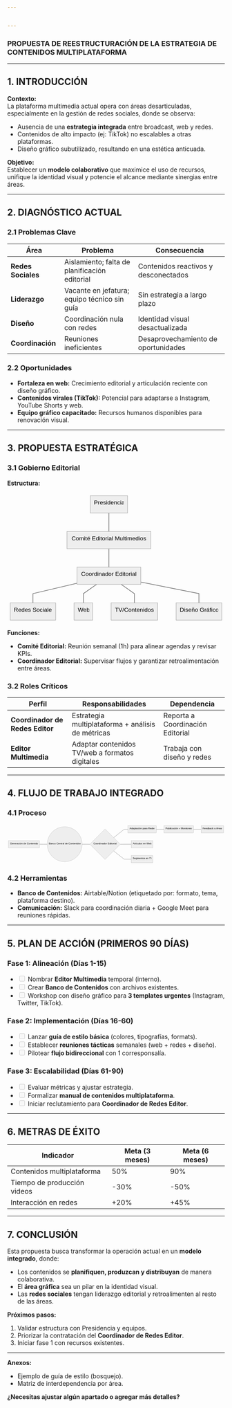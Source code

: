 ```yaml
---


---
```


<h3 id="propuesta-de-reestructuración-de-la-estrategia-de-contenidos-multiplataforma"><strong>PROPUESTA DE REESTRUCTURACIÓN DE LA ESTRATEGIA DE CONTENIDOS MULTIPLATAFORMA</strong></h3>
<hr>
<h2 id="introducción"><strong>1. INTRODUCCIÓN</strong></h2>
<p><strong>Contexto:</strong><br>
La plataforma multimedia actual opera con áreas desarticuladas, especialmente en la gestión de redes sociales, donde se observa:</p>
<ul>
<li>Ausencia de una <strong>estrategia integrada</strong> entre broadcast, web y redes.</li>
<li>Contenidos de alto impacto (ej: TikTok) no escalables a otras plataformas.</li>
<li>Diseño gráfico subutilizado, resultando en una estética anticuada.</li>
</ul>
<p><strong>Objetivo:</strong><br>
Establecer un <strong>modelo colaborativo</strong> que maximice el uso de recursos, unifique la identidad visual y potencie el alcance mediante sinergias entre áreas.</p>
<hr>
<h2 id="diagnóstico-actual"><strong>2. DIAGNÓSTICO ACTUAL</strong></h2>
<h3 id="problemas-clave"><strong>2.1 Problemas Clave</strong></h3>

<table>
<thead>
<tr>
<th><strong>Área</strong></th>
<th><strong>Problema</strong></th>
<th><strong>Consecuencia</strong></th>
</tr>
</thead>
<tbody>
<tr>
<td><strong>Redes Sociales</strong></td>
<td>Aislamiento; falta de planificación editorial</td>
<td>Contenidos reactivos y desconectados</td>
</tr>
<tr>
<td><strong>Liderazgo</strong></td>
<td>Vacante en jefatura; equipo técnico sin guía</td>
<td>Sin estrategia a largo plazo</td>
</tr>
<tr>
<td><strong>Diseño</strong></td>
<td>Coordinación nula con redes</td>
<td>Identidad visual desactualizada</td>
</tr>
<tr>
<td><strong>Coordinación</strong></td>
<td>Reuniones ineficientes</td>
<td>Desaprovechamiento de oportunidades</td>
</tr>
</tbody>
</table><h3 id="oportunidades"><strong>2.2 Oportunidades</strong></h3>
<ul>
<li><strong>Fortaleza en web:</strong> Crecimiento editorial y articulación reciente con diseño gráfico.</li>
<li><strong>Contenidos virales (TikTok):</strong> Potencial para adaptarse a Instagram, YouTube Shorts y web.</li>
<li><strong>Equipo gráfico capacitado:</strong> Recursos humanos disponibles para renovación visual.</li>
</ul>
<hr>
<h2 id="propuesta-estratégica"><strong>3. PROPUESTA ESTRATÉGICA</strong></h2>
<h3 id="gobierno-editorial"><strong>3.1 Gobierno Editorial</strong></h3>
<p><strong>Estructura:</strong></p>
<pre class=" language-mermaid"><svg id="mermaid-svg-rLB9KQc1qVAUdr75" width="100%" xmlns="http://www.w3.org/2000/svg" xmlns:xlink="http://www.w3.org/1999/xlink" height="352.8499755859375" style="max-width: 590.4749755859375px;" viewBox="0 0 590.4749755859375 352.8499755859375"><style>#mermaid-svg-rLB9KQc1qVAUdr75{font-family:"trebuchet ms",verdana,arial,sans-serif;font-size:16px;fill:#000000;}#mermaid-svg-rLB9KQc1qVAUdr75 .error-icon{fill:#552222;}#mermaid-svg-rLB9KQc1qVAUdr75 .error-text{fill:#552222;stroke:#552222;}#mermaid-svg-rLB9KQc1qVAUdr75 .edge-thickness-normal{stroke-width:2px;}#mermaid-svg-rLB9KQc1qVAUdr75 .edge-thickness-thick{stroke-width:3.5px;}#mermaid-svg-rLB9KQc1qVAUdr75 .edge-pattern-solid{stroke-dasharray:0;}#mermaid-svg-rLB9KQc1qVAUdr75 .edge-pattern-dashed{stroke-dasharray:3;}#mermaid-svg-rLB9KQc1qVAUdr75 .edge-pattern-dotted{stroke-dasharray:2;}#mermaid-svg-rLB9KQc1qVAUdr75 .marker{fill:#666;stroke:#666;}#mermaid-svg-rLB9KQc1qVAUdr75 .marker.cross{stroke:#666;}#mermaid-svg-rLB9KQc1qVAUdr75 svg{font-family:"trebuchet ms",verdana,arial,sans-serif;font-size:16px;}#mermaid-svg-rLB9KQc1qVAUdr75 .label{font-family:"trebuchet ms",verdana,arial,sans-serif;color:#000000;}#mermaid-svg-rLB9KQc1qVAUdr75 .cluster-label text{fill:#333;}#mermaid-svg-rLB9KQc1qVAUdr75 .cluster-label span{color:#333;}#mermaid-svg-rLB9KQc1qVAUdr75 .label text,#mermaid-svg-rLB9KQc1qVAUdr75 span{fill:#000000;color:#000000;}#mermaid-svg-rLB9KQc1qVAUdr75 .node rect,#mermaid-svg-rLB9KQc1qVAUdr75 .node circle,#mermaid-svg-rLB9KQc1qVAUdr75 .node ellipse,#mermaid-svg-rLB9KQc1qVAUdr75 .node polygon,#mermaid-svg-rLB9KQc1qVAUdr75 .node path{fill:#eee;stroke:#999;stroke-width:1px;}#mermaid-svg-rLB9KQc1qVAUdr75 .node .label{text-align:center;}#mermaid-svg-rLB9KQc1qVAUdr75 .node.clickable{cursor:pointer;}#mermaid-svg-rLB9KQc1qVAUdr75 .arrowheadPath{fill:#333333;}#mermaid-svg-rLB9KQc1qVAUdr75 .edgePath .path{stroke:#666;stroke-width:1.5px;}#mermaid-svg-rLB9KQc1qVAUdr75 .flowchart-link{stroke:#666;fill:none;}#mermaid-svg-rLB9KQc1qVAUdr75 .edgeLabel{background-color:white;text-align:center;}#mermaid-svg-rLB9KQc1qVAUdr75 .edgeLabel rect{opacity:0.5;background-color:white;fill:white;}#mermaid-svg-rLB9KQc1qVAUdr75 .cluster rect{fill:hsl(210,66.6666666667%,95%);stroke:#26a;stroke-width:1px;}#mermaid-svg-rLB9KQc1qVAUdr75 .cluster text{fill:#333;}#mermaid-svg-rLB9KQc1qVAUdr75 .cluster span{color:#333;}#mermaid-svg-rLB9KQc1qVAUdr75 div.mermaidTooltip{position:absolute;text-align:center;max-width:200px;padding:2px;font-family:"trebuchet ms",verdana,arial,sans-serif;font-size:12px;background:hsl(-160,0%,93.3333333333%);border:1px solid #26a;border-radius:2px;pointer-events:none;z-index:100;}#mermaid-svg-rLB9KQc1qVAUdr75:root{--mermaid-font-family:"trebuchet ms",verdana,arial,sans-serif;}#mermaid-svg-rLB9KQc1qVAUdr75 flowchart{fill:apa;}</style><g><g class="output"><g class="clusters"></g><g class="edgePaths"><g class="edgePath LS-A LE-B" style="opacity: 1;" id="L-A-B"><path class="path" d="M275.92187786102295,54.712501525878906L275.92187786102295,79.7125015258789L275.92187786102295,104.7125015258789" marker-end="url(https://stackedit.io/app#arrowhead92)" style="fill:none"></path><defs><marker id="arrowhead92" viewBox="0 0 10 10" refX="9" refY="5" markerUnits="strokeWidth" markerWidth="8" markerHeight="6" orient="auto"><path d="M 0 0 L 10 5 L 0 10 z" class="arrowheadPath" style="stroke-width: 1; stroke-dasharray: 1, 0;"></path></marker></defs></g><g class="edgePath LS-B LE-C" style="opacity: 1;" id="L-B-C"><path class="path" d="M275.92187786102295,151.4250030517578L275.92187786102295,176.4250030517578L275.92187786102295,201.4250030517578" marker-end="url(https://stackedit.io/app#arrowhead93)" style="fill:none"></path><defs><marker id="arrowhead93" viewBox="0 0 10 10" refX="9" refY="5" markerUnits="strokeWidth" markerWidth="8" markerHeight="6" orient="auto"><path d="M 0 0 L 10 5 L 0 10 z" class="arrowheadPath" style="stroke-width: 1; stroke-dasharray: 1, 0;"></path></marker></defs></g><g class="edgePath LS-C LE-D" style="opacity: 1;" id="L-C-D"><path class="path" d="M189.41562938690186,245.0670328521019L69.7125015258789,273.1375045776367L69.7125015258789,298.1375045776367" marker-end="url(https://stackedit.io/app#arrowhead94)" style="fill:none"></path><defs><marker id="arrowhead94" viewBox="0 0 10 10" refX="9" refY="5" markerUnits="strokeWidth" markerWidth="8" markerHeight="6" orient="auto"><path d="M 0 0 L 10 5 L 0 10 z" class="arrowheadPath" style="stroke-width: 1; stroke-dasharray: 1, 0;"></path></marker></defs></g><g class="edgePath LS-C LE-E" style="opacity: 1;" id="L-C-E"><path class="path" d="M242.48745212024988,248.13750457763672L206.7000026702881,273.1375045776367L206.7000026702881,298.1375045776367" marker-end="url(https://stackedit.io/app#arrowhead95)" style="fill:none"></path><defs><marker id="arrowhead95" viewBox="0 0 10 10" refX="9" refY="5" markerUnits="strokeWidth" markerWidth="8" markerHeight="6" orient="auto"><path d="M 0 0 L 10 5 L 0 10 z" class="arrowheadPath" style="stroke-width: 1; stroke-dasharray: 1, 0;"></path></marker></defs></g><g class="edgePath LS-C LE-F" style="opacity: 1;" id="L-C-F"><path class="path" d="M309.356303601796,248.13750457763672L345.1437530517578,273.1375045776367L345.1437530517578,298.1375045776367" marker-end="url(https://stackedit.io/app#arrowhead96)" style="fill:none"></path><defs><marker id="arrowhead96" viewBox="0 0 10 10" refX="9" refY="5" markerUnits="strokeWidth" markerWidth="8" markerHeight="6" orient="auto"><path d="M 0 0 L 10 5 L 0 10 z" class="arrowheadPath" style="stroke-width: 1; stroke-dasharray: 1, 0;"></path></marker></defs></g><g class="edgePath LS-C LE-G" style="opacity: 1;" id="L-C-G"><path class="path" d="M362.42812633514404,241.89208850892177L520.3937530517578,273.1375045776367L520.3937530517578,298.1375045776367" marker-end="url(https://stackedit.io/app#arrowhead97)" style="fill:none"></path><defs><marker id="arrowhead97" viewBox="0 0 10 10" refX="9" refY="5" markerUnits="strokeWidth" markerWidth="8" markerHeight="6" orient="auto"><path d="M 0 0 L 10 5 L 0 10 z" class="arrowheadPath" style="stroke-width: 1; stroke-dasharray: 1, 0;"></path></marker></defs></g></g><g class="edgeLabels"><g class="edgeLabel" style="opacity: 1;" transform=""><g transform="translate(0,0)" class="label"><rect rx="0" ry="0" width="0" height="0"></rect><foreignObject width="0" height="0"><div xmlns="http://www.w3.org/1999/xhtml" style="display: inline-block; white-space: nowrap;"><span id="L-L-A-B" class="edgeLabel L-LS-A' L-LE-B"></span></div></foreignObject></g></g><g class="edgeLabel" style="opacity: 1;" transform=""><g transform="translate(0,0)" class="label"><rect rx="0" ry="0" width="0" height="0"></rect><foreignObject width="0" height="0"><div xmlns="http://www.w3.org/1999/xhtml" style="display: inline-block; white-space: nowrap;"><span id="L-L-B-C" class="edgeLabel L-LS-B' L-LE-C"></span></div></foreignObject></g></g><g class="edgeLabel" style="opacity: 1;" transform=""><g transform="translate(0,0)" class="label"><rect rx="0" ry="0" width="0" height="0"></rect><foreignObject width="0" height="0"><div xmlns="http://www.w3.org/1999/xhtml" style="display: inline-block; white-space: nowrap;"><span id="L-L-C-D" class="edgeLabel L-LS-C' L-LE-D"></span></div></foreignObject></g></g><g class="edgeLabel" style="opacity: 1;" transform=""><g transform="translate(0,0)" class="label"><rect rx="0" ry="0" width="0" height="0"></rect><foreignObject width="0" height="0"><div xmlns="http://www.w3.org/1999/xhtml" style="display: inline-block; white-space: nowrap;"><span id="L-L-C-E" class="edgeLabel L-LS-C' L-LE-E"></span></div></foreignObject></g></g><g class="edgeLabel" style="opacity: 1;" transform=""><g transform="translate(0,0)" class="label"><rect rx="0" ry="0" width="0" height="0"></rect><foreignObject width="0" height="0"><div xmlns="http://www.w3.org/1999/xhtml" style="display: inline-block; white-space: nowrap;"><span id="L-L-C-F" class="edgeLabel L-LS-C' L-LE-F"></span></div></foreignObject></g></g><g class="edgeLabel" style="opacity: 1;" transform=""><g transform="translate(0,0)" class="label"><rect rx="0" ry="0" width="0" height="0"></rect><foreignObject width="0" height="0"><div xmlns="http://www.w3.org/1999/xhtml" style="display: inline-block; white-space: nowrap;"><span id="L-L-C-G" class="edgeLabel L-LS-C' L-LE-G"></span></div></foreignObject></g></g></g><g class="nodes"><g class="node default" style="opacity: 1;" id="flowchart-A-376" transform="translate(275.92187786102295,31.356250762939453)"><rect rx="0" ry="0" x="-50.71875" y="-23.356249809265137" width="101.4375" height="46.71249961853027" class="label-container"></rect><g class="label" transform="translate(0,0)"><g transform="translate(-40.71875,-13.356249809265137)"><foreignObject width="81.4375" height="26.712499618530273"><div xmlns="http://www.w3.org/1999/xhtml" style="display: inline-block; white-space: nowrap;">Presidencia</div></foreignObject></g></g></g><g class="node default" style="opacity: 1;" id="flowchart-B-377" transform="translate(275.92187786102295,128.06875228881836)"><rect rx="0" ry="0" x="-113.9312515258789" y="-23.356249809265137" width="227.8625030517578" height="46.71249961853027" class="label-container"></rect><g class="label" transform="translate(0,0)"><g transform="translate(-103.9312515258789,-13.356249809265137)"><foreignObject width="207.8625030517578" height="26.712499618530273"><div xmlns="http://www.w3.org/1999/xhtml" style="display: inline-block; white-space: nowrap;">Comité Editorial Multimedios</div></foreignObject></g></g></g><g class="node default" style="opacity: 1;" id="flowchart-C-379" transform="translate(275.92187786102295,224.78125381469727)"><rect rx="0" ry="0" x="-86.5062484741211" y="-23.356249809265137" width="173.0124969482422" height="46.71249961853027" class="label-container"></rect><g class="label" transform="translate(0,0)"><g transform="translate(-76.5062484741211,-13.356249809265137)"><foreignObject width="153.0124969482422" height="26.712499618530273"><div xmlns="http://www.w3.org/1999/xhtml" style="display: inline-block; white-space: nowrap;">Coordinador Editorial</div></foreignObject></g></g></g><g class="node default" style="opacity: 1;" id="flowchart-D-381" transform="translate(69.7125015258789,321.4937553405762)"><rect rx="0" ry="0" x="-61.712501525878906" y="-23.356249809265137" width="123.42500305175781" height="46.71249961853027" class="label-container"></rect><g class="label" transform="translate(0,0)"><g transform="translate(-51.712501525878906,-13.356249809265137)"><foreignObject width="103.42500305175781" height="26.712499618530273"><div xmlns="http://www.w3.org/1999/xhtml" style="display: inline-block; white-space: nowrap;">Redes Sociales</div></foreignObject></g></g></g><g class="node default" style="opacity: 1;" id="flowchart-E-383" transform="translate(206.7000026702881,321.4937553405762)"><rect rx="0" ry="0" x="-25.27500057220459" y="-23.356249809265137" width="50.55000114440918" height="46.71249961853027" class="label-container"></rect><g class="label" transform="translate(0,0)"><g transform="translate(-15.27500057220459,-13.356249809265137)"><foreignObject width="30.55000114440918" height="26.712499618530273"><div xmlns="http://www.w3.org/1999/xhtml" style="display: inline-block; white-space: nowrap;">Web</div></foreignObject></g></g></g><g class="node default" style="opacity: 1;" id="flowchart-F-385" transform="translate(345.1437530517578,321.4937553405762)"><rect rx="0" ry="0" x="-63.16875076293945" y="-23.356249809265137" width="126.3375015258789" height="46.71249961853027" class="label-container"></rect><g class="label" transform="translate(0,0)"><g transform="translate(-53.16875076293945,-13.356249809265137)"><foreignObject width="106.3375015258789" height="26.712499618530273"><div xmlns="http://www.w3.org/1999/xhtml" style="display: inline-block; white-space: nowrap;">TV/Contenidos</div></foreignObject></g></g></g><g class="node default" style="opacity: 1;" id="flowchart-G-387" transform="translate(520.3937530517578,321.4937553405762)"><rect rx="0" ry="0" x="-62.08124923706055" y="-23.356249809265137" width="124.1624984741211" height="46.71249961853027" class="label-container"></rect><g class="label" transform="translate(0,0)"><g transform="translate(-52.08124923706055,-13.356249809265137)"><foreignObject width="104.1624984741211" height="26.712499618530273"><div xmlns="http://www.w3.org/1999/xhtml" style="display: inline-block; white-space: nowrap;">Diseño Gráfico</div></foreignObject></g></g></g></g></g></g></svg></pre>
<p><strong>Funciones:</strong></p>
<ul>
<li><strong>Comité Editorial:</strong> Reunión semanal (1h) para alinear agendas y revisar KPIs.</li>
<li><strong>Coordinador Editorial:</strong> Supervisar flujos y garantizar retroalimentación entre áreas.</li>
</ul>
<h3 id="roles-críticos"><strong>3.2 Roles Críticos</strong></h3>

<table>
<thead>
<tr>
<th><strong>Perfil</strong></th>
<th><strong>Responsabilidades</strong></th>
<th><strong>Dependencia</strong></th>
</tr>
</thead>
<tbody>
<tr>
<td><strong>Coordinador de Redes Editor</strong></td>
<td>Estrategia multiplataforma + análisis de métricas</td>
<td>Reporta a Coordinación Editorial</td>
</tr>
<tr>
<td><strong>Editor Multimedia</strong></td>
<td>Adaptar contenidos TV/web a formatos digitales</td>
<td>Trabaja con diseño y redes</td>
</tr>
</tbody>
</table><hr>
<h2 id="flujo-de-trabajo-integrado"><strong>4. FLUJO DE TRABAJO INTEGRADO</strong></h2>
<h3 id="proceso"><strong>4.1 Proceso</strong></h3>
<pre class=" language-mermaid"><svg id="mermaid-svg-I2ssbV5KO0AFWLuo" width="100%" xmlns="http://www.w3.org/2000/svg" xmlns:xlink="http://www.w3.org/1999/xlink" height="256.13751220703125" style="max-width: 1412.5400390625px;" viewBox="0 0 1412.5400390625 256.13751220703125"><style>#mermaid-svg-I2ssbV5KO0AFWLuo{font-family:"trebuchet ms",verdana,arial,sans-serif;font-size:16px;fill:#000000;}#mermaid-svg-I2ssbV5KO0AFWLuo .error-icon{fill:#552222;}#mermaid-svg-I2ssbV5KO0AFWLuo .error-text{fill:#552222;stroke:#552222;}#mermaid-svg-I2ssbV5KO0AFWLuo .edge-thickness-normal{stroke-width:2px;}#mermaid-svg-I2ssbV5KO0AFWLuo .edge-thickness-thick{stroke-width:3.5px;}#mermaid-svg-I2ssbV5KO0AFWLuo .edge-pattern-solid{stroke-dasharray:0;}#mermaid-svg-I2ssbV5KO0AFWLuo .edge-pattern-dashed{stroke-dasharray:3;}#mermaid-svg-I2ssbV5KO0AFWLuo .edge-pattern-dotted{stroke-dasharray:2;}#mermaid-svg-I2ssbV5KO0AFWLuo .marker{fill:#666;stroke:#666;}#mermaid-svg-I2ssbV5KO0AFWLuo .marker.cross{stroke:#666;}#mermaid-svg-I2ssbV5KO0AFWLuo svg{font-family:"trebuchet ms",verdana,arial,sans-serif;font-size:16px;}#mermaid-svg-I2ssbV5KO0AFWLuo .label{font-family:"trebuchet ms",verdana,arial,sans-serif;color:#000000;}#mermaid-svg-I2ssbV5KO0AFWLuo .cluster-label text{fill:#333;}#mermaid-svg-I2ssbV5KO0AFWLuo .cluster-label span{color:#333;}#mermaid-svg-I2ssbV5KO0AFWLuo .label text,#mermaid-svg-I2ssbV5KO0AFWLuo span{fill:#000000;color:#000000;}#mermaid-svg-I2ssbV5KO0AFWLuo .node rect,#mermaid-svg-I2ssbV5KO0AFWLuo .node circle,#mermaid-svg-I2ssbV5KO0AFWLuo .node ellipse,#mermaid-svg-I2ssbV5KO0AFWLuo .node polygon,#mermaid-svg-I2ssbV5KO0AFWLuo .node path{fill:#eee;stroke:#999;stroke-width:1px;}#mermaid-svg-I2ssbV5KO0AFWLuo .node .label{text-align:center;}#mermaid-svg-I2ssbV5KO0AFWLuo .node.clickable{cursor:pointer;}#mermaid-svg-I2ssbV5KO0AFWLuo .arrowheadPath{fill:#333333;}#mermaid-svg-I2ssbV5KO0AFWLuo .edgePath .path{stroke:#666;stroke-width:1.5px;}#mermaid-svg-I2ssbV5KO0AFWLuo .flowchart-link{stroke:#666;fill:none;}#mermaid-svg-I2ssbV5KO0AFWLuo .edgeLabel{background-color:white;text-align:center;}#mermaid-svg-I2ssbV5KO0AFWLuo .edgeLabel rect{opacity:0.5;background-color:white;fill:white;}#mermaid-svg-I2ssbV5KO0AFWLuo .cluster rect{fill:hsl(210,66.6666666667%,95%);stroke:#26a;stroke-width:1px;}#mermaid-svg-I2ssbV5KO0AFWLuo .cluster text{fill:#333;}#mermaid-svg-I2ssbV5KO0AFWLuo .cluster span{color:#333;}#mermaid-svg-I2ssbV5KO0AFWLuo div.mermaidTooltip{position:absolute;text-align:center;max-width:200px;padding:2px;font-family:"trebuchet ms",verdana,arial,sans-serif;font-size:12px;background:hsl(-160,0%,93.3333333333%);border:1px solid #26a;border-radius:2px;pointer-events:none;z-index:100;}#mermaid-svg-I2ssbV5KO0AFWLuo:root{--mermaid-font-family:"trebuchet ms",verdana,arial,sans-serif;}#mermaid-svg-I2ssbV5KO0AFWLuo flowchart{fill:apa;}</style><g><g class="output"><g class="clusters"></g><g class="edgePaths"><g class="edgePath LS-A LE-B" style="opacity: 1;" id="L-A-B"><path class="path" d="M209.5124969482422,128.06875228881836L234.5124969482422,128.06875228881836L259.5124969482422,128.06875228881836" marker-end="url(https://stackedit.io/app#arrowhead98)" style="fill:none"></path><defs><marker id="arrowhead98" viewBox="0 0 10 10" refX="9" refY="5" markerUnits="strokeWidth" markerWidth="8" markerHeight="6" orient="auto"><path d="M 0 0 L 10 5 L 0 10 z" class="arrowheadPath" style="stroke-width: 1; stroke-dasharray: 1, 0;"></path></marker></defs></g><g class="edgePath LS-B LE-C" style="opacity: 1;" id="L-B-C"><path class="path" d="M486.3125,128.06875228881836L511.3125,128.06875228881836L536.8125027656555,128.56875228881836" marker-end="url(https://stackedit.io/app#arrowhead99)" style="fill:none"></path><defs><marker id="arrowhead99" viewBox="0 0 10 10" refX="9" refY="5" markerUnits="strokeWidth" markerWidth="8" markerHeight="6" orient="auto"><path d="M 0 0 L 10 5 L 0 10 z" class="arrowheadPath" style="stroke-width: 1; stroke-dasharray: 1, 0;"></path></marker></defs></g><g class="edgePath LS-C LE-D" style="opacity: 1;" id="L-C-D"><path class="path" d="M691.2147870719027,85.21853968497038L759.0650024414062,31.356250762939453L784.0650024414062,31.356250762939453" marker-end="url(https://stackedit.io/app#arrowhead100)" style="fill:none"></path><defs><marker id="arrowhead100" viewBox="0 0 10 10" refX="9" refY="5" markerUnits="strokeWidth" markerWidth="8" markerHeight="6" orient="auto"><path d="M 0 0 L 10 5 L 0 10 z" class="arrowheadPath" style="stroke-width: 1; stroke-dasharray: 1, 0;"></path></marker></defs></g><g class="edgePath LS-C LE-E" style="opacity: 1;" id="L-C-E"><path class="path" d="M734.5649941444399,128.56875228881836L759.0650024414062,128.06875228881836L805.4025039672852,128.06875228881836" marker-end="url(https://stackedit.io/app#arrowhead101)" style="fill:none"></path><defs><marker id="arrowhead101" viewBox="0 0 10 10" refX="9" refY="5" markerUnits="strokeWidth" markerWidth="8" markerHeight="6" orient="auto"><path d="M 0 0 L 10 5 L 0 10 z" class="arrowheadPath" style="stroke-width: 1; stroke-dasharray: 1, 0;"></path></marker></defs></g><g class="edgePath LS-C LE-F" style="opacity: 1;" id="L-C-F"><path class="path" d="M691.2147839656789,171.9189624675793L759.0650024414062,224.78125381469727L804.671257019043,224.78125381469727" marker-end="url(https://stackedit.io/app#arrowhead102)" style="fill:none"></path><defs><marker id="arrowhead102" viewBox="0 0 10 10" refX="9" refY="5" markerUnits="strokeWidth" markerWidth="8" markerHeight="6" orient="auto"><path d="M 0 0 L 10 5 L 0 10 z" class="arrowheadPath" style="stroke-width: 1; stroke-dasharray: 1, 0;"></path></marker></defs></g><g class="edgePath LS-D LE-G" style="opacity: 1;" id="L-D-G"><path class="path" d="M967.4025115966797,31.356250762939453L992.4025115966797,31.356250762939453L1017.4025115966797,31.356250762939453" marker-end="url(https://stackedit.io/app#arrowhead103)" style="fill:none"></path><defs><marker id="arrowhead103" viewBox="0 0 10 10" refX="9" refY="5" markerUnits="strokeWidth" markerWidth="8" markerHeight="6" orient="auto"><path d="M 0 0 L 10 5 L 0 10 z" class="arrowheadPath" style="stroke-width: 1; stroke-dasharray: 1, 0;"></path></marker></defs></g><g class="edgePath LS-G LE-H" style="opacity: 1;" id="L-G-H"><path class="path" d="M1209.1400146484375,31.356250762939453L1234.1400146484375,31.356250762939453L1259.1400146484375,31.356250762939453" marker-end="url(https://stackedit.io/app#arrowhead104)" style="fill:none"></path><defs><marker id="arrowhead104" viewBox="0 0 10 10" refX="9" refY="5" markerUnits="strokeWidth" markerWidth="8" markerHeight="6" orient="auto"><path d="M 0 0 L 10 5 L 0 10 z" class="arrowheadPath" style="stroke-width: 1; stroke-dasharray: 1, 0;"></path></marker></defs></g></g><g class="edgeLabels"><g class="edgeLabel" style="opacity: 1;" transform=""><g transform="translate(0,0)" class="label"><rect rx="0" ry="0" width="0" height="0"></rect><foreignObject width="0" height="0"><div xmlns="http://www.w3.org/1999/xhtml" style="display: inline-block; white-space: nowrap;"><span id="L-L-A-B" class="edgeLabel L-LS-A' L-LE-B"></span></div></foreignObject></g></g><g class="edgeLabel" style="opacity: 1;" transform=""><g transform="translate(0,0)" class="label"><rect rx="0" ry="0" width="0" height="0"></rect><foreignObject width="0" height="0"><div xmlns="http://www.w3.org/1999/xhtml" style="display: inline-block; white-space: nowrap;"><span id="L-L-B-C" class="edgeLabel L-LS-B' L-LE-C"></span></div></foreignObject></g></g><g class="edgeLabel" style="opacity: 1;" transform=""><g transform="translate(0,0)" class="label"><rect rx="0" ry="0" width="0" height="0"></rect><foreignObject width="0" height="0"><div xmlns="http://www.w3.org/1999/xhtml" style="display: inline-block; white-space: nowrap;"><span id="L-L-C-D" class="edgeLabel L-LS-C' L-LE-D"></span></div></foreignObject></g></g><g class="edgeLabel" style="opacity: 1;" transform=""><g transform="translate(0,0)" class="label"><rect rx="0" ry="0" width="0" height="0"></rect><foreignObject width="0" height="0"><div xmlns="http://www.w3.org/1999/xhtml" style="display: inline-block; white-space: nowrap;"><span id="L-L-C-E" class="edgeLabel L-LS-C' L-LE-E"></span></div></foreignObject></g></g><g class="edgeLabel" style="opacity: 1;" transform=""><g transform="translate(0,0)" class="label"><rect rx="0" ry="0" width="0" height="0"></rect><foreignObject width="0" height="0"><div xmlns="http://www.w3.org/1999/xhtml" style="display: inline-block; white-space: nowrap;"><span id="L-L-C-F" class="edgeLabel L-LS-C' L-LE-F"></span></div></foreignObject></g></g><g class="edgeLabel" style="opacity: 1;" transform=""><g transform="translate(0,0)" class="label"><rect rx="0" ry="0" width="0" height="0"></rect><foreignObject width="0" height="0"><div xmlns="http://www.w3.org/1999/xhtml" style="display: inline-block; white-space: nowrap;"><span id="L-L-D-G" class="edgeLabel L-LS-D' L-LE-G"></span></div></foreignObject></g></g><g class="edgeLabel" style="opacity: 1;" transform=""><g transform="translate(0,0)" class="label"><rect rx="0" ry="0" width="0" height="0"></rect><foreignObject width="0" height="0"><div xmlns="http://www.w3.org/1999/xhtml" style="display: inline-block; white-space: nowrap;"><span id="L-L-G-H" class="edgeLabel L-LS-G' L-LE-H"></span></div></foreignObject></g></g></g><g class="nodes"><g class="node default" style="opacity: 1;" id="flowchart-A-402" transform="translate(108.7562484741211,128.06875228881836)"><rect rx="0" ry="0" x="-100.7562484741211" y="-23.356249809265137" width="201.5124969482422" height="46.71249961853027" class="label-container"></rect><g class="label" transform="translate(0,0)"><g transform="translate(-90.7562484741211,-13.356249809265137)"><foreignObject width="181.5124969482422" height="26.712499618530273"><div xmlns="http://www.w3.org/1999/xhtml" style="display: inline-block; white-space: nowrap;">Generación de Contenido</div></foreignObject></g></g></g><g class="node default" style="opacity: 1;" id="flowchart-B-403" transform="translate(372.9124984741211,128.06875228881836)"><circle x="-113.4000015258789" y="-23.356249809265137" r="113.4000015258789" class="label-container"></circle><g class="label" transform="translate(0,0)"><g transform="translate(-103.4000015258789,-13.356249809265137)"><foreignObject width="206.8000030517578" height="26.712499618530273"><div xmlns="http://www.w3.org/1999/xhtml" style="display: inline-block; white-space: nowrap;">Banco Central de Contenidos</div></foreignObject></g></g></g><g class="node default" style="opacity: 1;" id="flowchart-C-405" transform="translate(635.1887512207031,128.06875228881836)"><polygon points="98.87624845504762,0 197.75249691009523,-98.87624845504762 98.87624845504762,-197.75249691009523 0,-98.87624845504762" transform="translate(-98.87624845504762,98.87624845504762)" class="label-container"></polygon><g class="label" transform="translate(0,0)"><g transform="translate(-76.5062484741211,-13.356249809265137)"><foreignObject width="153.0124969482422" height="26.712499618530273"><div xmlns="http://www.w3.org/1999/xhtml" style="display: inline-block; white-space: nowrap;">Coordinador Editorial</div></foreignObject></g></g></g><g class="node default" style="opacity: 1;" id="flowchart-D-407" transform="translate(875.733757019043,31.356250762939453)"><rect rx="0" ry="0" x="-91.66875457763672" y="-23.356249809265137" width="183.33750915527344" height="46.71249961853027" class="label-container"></rect><g class="label" transform="translate(0,0)"><g transform="translate(-81.66875457763672,-13.356249809265137)"><foreignObject width="163.33750915527344" height="26.712499618530273"><div xmlns="http://www.w3.org/1999/xhtml" style="display: inline-block; white-space: nowrap;">Adaptación para Redes</div></foreignObject></g></g></g><g class="node default" style="opacity: 1;" id="flowchart-E-409" transform="translate(875.733757019043,128.06875228881836)"><rect rx="0" ry="0" x="-70.33124923706055" y="-23.356249809265137" width="140.6624984741211" height="46.71249961853027" class="label-container"></rect><g class="label" transform="translate(0,0)"><g transform="translate(-60.33124923706055,-13.356249809265137)"><foreignObject width="120.6624984741211" height="26.712499618530273"><div xmlns="http://www.w3.org/1999/xhtml" style="display: inline-block; white-space: nowrap;">Artículos en Web</div></foreignObject></g></g></g><g class="node default" style="opacity: 1;" id="flowchart-F-411" transform="translate(875.733757019043,224.78125381469727)"><rect rx="0" ry="0" x="-71.0625" y="-23.356249809265137" width="142.125" height="46.71249961853027" class="label-container"></rect><g class="label" transform="translate(0,0)"><g transform="translate(-61.0625,-13.356249809265137)"><foreignObject width="122.125" height="26.712499618530273"><div xmlns="http://www.w3.org/1999/xhtml" style="display: inline-block; white-space: nowrap;">Segmentos en TV</div></foreignObject></g></g></g><g class="node default" style="opacity: 1;" id="flowchart-G-413" transform="translate(1113.2712631225586,31.356250762939453)"><rect rx="0" ry="0" x="-95.8687515258789" y="-23.356249809265137" width="191.7375030517578" height="46.71249961853027" class="label-container"></rect><g class="label" transform="translate(0,0)"><g transform="translate(-85.8687515258789,-13.356249809265137)"><foreignObject width="171.7375030517578" height="26.712499618530273"><div xmlns="http://www.w3.org/1999/xhtml" style="display: inline-block; white-space: nowrap;">Publicación + Monitoreo</div></foreignObject></g></g></g><g class="node default" style="opacity: 1;" id="flowchart-H-415" transform="translate(1331.8400115966797,31.356250762939453)"><rect rx="0" ry="0" x="-72.70000076293945" y="-23.356249809265137" width="145.4000015258789" height="46.71249961853027" class="label-container"></rect><g class="label" transform="translate(0,0)"><g transform="translate(-62.70000076293945,-13.356249809265137)"><foreignObject width="125.4000015258789" height="26.712499618530273"><div xmlns="http://www.w3.org/1999/xhtml" style="display: inline-block; white-space: nowrap;">Feedback a Áreas</div></foreignObject></g></g></g></g></g></g></svg></pre>
<h3 id="herramientas"><strong>4.2 Herramientas</strong></h3>
<ul>
<li><strong>Banco de Contenidos:</strong> Airtable/Notion (etiquetado por: formato, tema, plataforma destino).</li>
<li><strong>Comunicación:</strong> Slack para coordinación diaria + Google Meet para reuniones rápidas.</li>
</ul>
<hr>
<h2 id="plan-de-acción-primeros-90-días"><strong>5. PLAN DE ACCIÓN (PRIMEROS 90 DÍAS)</strong></h2>
<h3 id="fase-1-alineación-días-1-15"><strong>Fase 1: Alineación (Días 1-15)</strong></h3>
<ul>
<li class="task-list-item"><input type="checkbox" class="task-list-item-checkbox" disabled=""> Nombrar <strong>Editor Multimedia</strong> temporal (interno).</li>
<li class="task-list-item"><input type="checkbox" class="task-list-item-checkbox" disabled=""> Crear <strong>Banco de Contenidos</strong> con archivos existentes.</li>
<li class="task-list-item"><input type="checkbox" class="task-list-item-checkbox" disabled=""> Workshop con diseño gráfico para <strong>3 templates urgentes</strong> (Instagram, Twitter, TikTok).</li>
</ul>
<h3 id="fase-2-implementación-días-16-60"><strong>Fase 2: Implementación (Días 16-60)</strong></h3>
<ul>
<li class="task-list-item"><input type="checkbox" class="task-list-item-checkbox" disabled=""> Lanzar <strong>guía de estilo básica</strong> (colores, tipografías, formats).</li>
<li class="task-list-item"><input type="checkbox" class="task-list-item-checkbox" disabled=""> Establecer <strong>reuniones tácticas</strong> semanales (web + redes + diseño).</li>
<li class="task-list-item"><input type="checkbox" class="task-list-item-checkbox" disabled=""> Pilotear <strong>flujo bidireccional</strong> con 1 corresponsalía.</li>
</ul>
<h3 id="fase-3-escalabilidad-días-61-90"><strong>Fase 3: Escalabilidad (Días 61-90)</strong></h3>
<ul>
<li class="task-list-item"><input type="checkbox" class="task-list-item-checkbox" disabled=""> Evaluar métricas y ajustar estrategia.</li>
<li class="task-list-item"><input type="checkbox" class="task-list-item-checkbox" disabled=""> Formalizar <strong>manual de contenidos multiplataforma</strong>.</li>
<li class="task-list-item"><input type="checkbox" class="task-list-item-checkbox" disabled=""> Iniciar reclutamiento para <strong>Coordinador de Redes Editor</strong>.</li>
</ul>
<hr>
<h2 id="metras-de-éxito"><strong>6. METRAS DE ÉXITO</strong></h2>

<table>
<thead>
<tr>
<th><strong>Indicador</strong></th>
<th><strong>Meta (3 meses)</strong></th>
<th><strong>Meta (6 meses)</strong></th>
</tr>
</thead>
<tbody>
<tr>
<td>Contenidos multiplataforma</td>
<td>50%</td>
<td>90%</td>
</tr>
<tr>
<td>Tiempo de producción videos</td>
<td>-30%</td>
<td>-50%</td>
</tr>
<tr>
<td>Interacción en redes</td>
<td>+20%</td>
<td>+45%</td>
</tr>
</tbody>
</table><hr>
<h2 id="conclusión"><strong>7. CONCLUSIÓN</strong></h2>
<p>Esta propuesta busca transformar la operación actual en un <strong>modelo integrado</strong>, donde:</p>
<ul>
<li>Los contenidos se <strong>planifiquen, produzcan y distribuyan</strong> de manera colaborativa.</li>
<li>El <strong>área gráfica</strong> sea un pilar en la identidad visual.</li>
<li>Las <strong>redes sociales</strong> tengan liderazgo editorial y retroalimenten al resto de las áreas.</li>
</ul>
<p><strong>Próximos pasos:</strong></p>
<ol>
<li>Validar estructura con Presidencia y equipos.</li>
<li>Priorizar la contratación del <strong>Coordinador de Redes Editor</strong>.</li>
<li>Iniciar fase 1 con recursos existentes.</li>
</ol>
<hr>
<p><strong>Anexos:</strong></p>
<ul>
<li>Ejemplo de guía de estilo (bosquejo).</li>
<li>Matriz de interdependencia por área.</li>
</ul>
<p><strong>¿Necesitas ajustar algún apartado o agregar más detalles?</strong></p>

